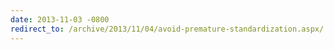 ```yaml
---
date: 2013-11-03 -0800
redirect_to: /archive/2013/11/04/avoid-premature-standardization.aspx/
---
```

